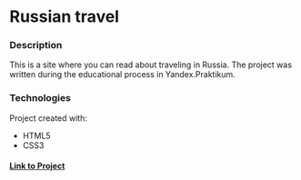 # Russian travel

### Description

This is a site where you can read about traveling in Russia.
The project was written during the educational process in Yandex.Praktikum.

### Technologies

Project created with:

* HTML5
* CSS3

#### [Link to Project](https://github.com/vakhundzada/russian-travel)
